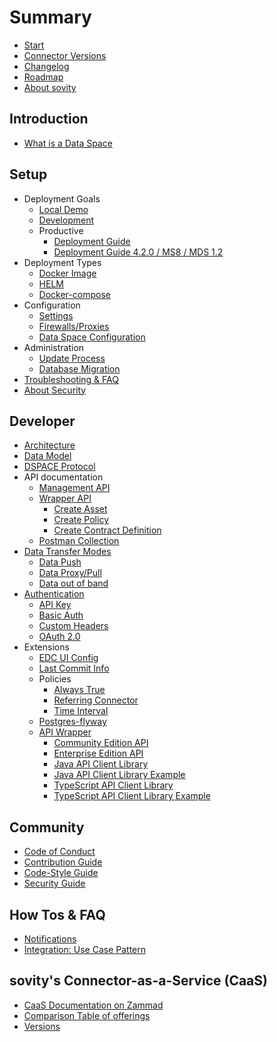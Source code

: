 # Summary

* [Start](./README.md)
* [Connector Versions](./launchers/README.md)
* [Changelog](./CHANGELOG.md)
* [Roadmap](./docs/gitbook/roadmap.md) <!-- TODO -->
* [About sovity](https://sovity.de/en/sovity-en/)

## Introduction
* [What is a Data Space](./docs/gitbook/what_is_a_dataspace.md)

## Setup
* Deployment Goals
    * [Local Demo](./docs/deployment-guide/goals/local-demo)
    * [Development](./docs/deployment-guide/goals/development)
    * Productive
        * [Deployment Guide](./docs/deployment-guide/goals/production)
        * [Deployment Guide 4.2.0 / MS8 / MDS 1.2](docs/deployment-guide/goals/production/4.2.0/README.md)
* Deployment Types
    * [Docker Image](https://github.com/sovity/edc-extensions/pkgs/container/edc-ce)
    * [HELM](./docs/gitbook/helm.md) <!-- TODO -->
    * [Docker-compose](https://github.com/sovity/edc-extensions/blob/main/docker-compose.yaml)
* Configuration
    * [Settings](./docs/gitbook/settings.md) <!-- TODO -->
    * [Firewalls/Proxies](https://github.com/sovity/edc-extensions/tree/main/docs/deployment-guide/goals/production#configuration)
    * [Data Space Configuration](./docs/gitbook/data_space_configuration.md) <!-- TODO -->
* Administration
    * [Update Process](./docs/gitbook/update_process.md) <!-- TODO -->
    * [Database Migration](./extensions/postgres-flyway/README.md)
* [Troubleshooting & FAQ](https://github.com/sovity/edc-extensions/blob/main/docs/deployment-guide/goals/production/README.md#faq)
* [About Security](https://github.com/sovity/edc-extensions/security/policy)

## Developer
* [Architecture](https://eclipse-edc.github.io/docs/#/submodule/Connector/docs/developer/?id=architecture)
* [Data Model](https://github.com/eclipse-edc/Connector/blob/release/0.0.1-20230220.patch1-SNAPSHOT/docs/developer/architecture/domain-model.md#domain-model)
* [DSPACE Protocol](https://docs.internationaldataspaces.org/ids-knowledgebase/v/dataspace-protocol/overview/readme)
* API documentation
    * [Management API](https://app.swaggerhub.com/apis/eclipse-edc-bot/management-api/0.2.1)
    * [Wrapper API](./docs/gitbook/wrapper_api.md) <!-- TODO -->
        * [Create Asset](./docs/gitbook/create_asset.md) <!-- TODO -->
        * [Create Policy](./docs/gitbook/create_policy.md) <!-- TODO -->
        * [Create Contract Definition](./docs/gitbook/create_contract_definition.md) <!-- TODO -->
    * [Postman Collection](https://github.com/sovity/edc-extensions/blob/main/docs/postman_collection.json)
* [Data Transfer Modes](./docs/getting-started/documentation/data-transfer-methods.md)
    * [Data Push](./docs/gitbook/data_push.md) <!-- TODO -->
    * [Data Proxy/Pull](./docs/getting-started/documentation/pull-data-transfer.md)
    * [Data out of band](./docs/gitbook/data_out_of_band.md) <!-- TODO -->
* [Authentication](./docs/gitbook/authentication.md) <!-- TODO -->
    * [API Key](./docs/gitbook/api_key.md)
    * [Basic Auth](./docs/gitbook/basic_auth.md) <!-- TODO -->
    * [Custom Headers](./docs/gitbook/custom_headers.md) <!-- TODO -->
    * [OAuth 2.0](./docs/getting-started/documentation/oauth-data-address.md)
* Extensions
    * [EDC UI Config](./extensions/edc-ui-config/README.md)
    * [Last Commit Info](./extensions/last-commit-info/README.md)
    * Policies
        * [Always True](./extensions/policy-always-true/README.md)
        * [Referring Connector](./extensions/policy-referring-connector/README.md)
        * [Time Interval](./extensions/policy-time-interval/README.md)
    * [Postgres-flyway](./extensions/postgres-flyway/README.md)
    * [API Wrapper](./extensions/wrapper/README.md)
        * [Community Edition API](./extensions/wrapper/wrapper-api/README.md)
        * [Enterprise Edition API](./extensions/wrapper/wrapper-ee-api/README.md)
        * [Java API Client Library](./extensions/wrapper/clients/java-client/README.md)
        * [Java API Client Library Example](./extensions/wrapper/clients/java-client-example/README.md)
        * [TypeScript API Client Library](./extensions/wrapper/clients/typescript-client/README.md)
        * [TypeScript API Client Library Example](./extensions/wrapper/clients/typescript-client-example/README.md)

## Community
* [Code of Conduct](./CODE_OF_CONDUCT.md)
* [Contribution Guide](./CONTRIBUTING.md)
* [Code-Style Guide](./STYLEGUIDE.md)
* [Security Guide](./SECURITY.md)

## How Tos & FAQ
* [Notifications](./docs/gitbook/notifications.md) <!-- TODO -->
* [Integration: Use Case Pattern](./docs/gitbook/integration_use_case_pattern.md) <!-- TODO -->

## sovity's Connector-as-a-Service (CaaS)
* [CaaS Documentation on Zammad](https://sovity.zammad.com/#knowledge_base/1/locale/en-us)
* [Comparison Table of offerings](https://sovity.de/en/connect-to-data-space-en/)
* [Versions](https://github.com/sovity/edc-extensions/releases)
